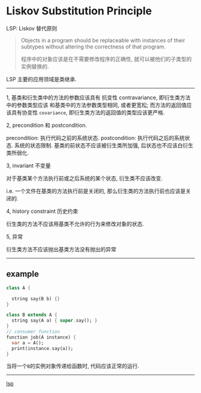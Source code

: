 # Liskov Substitution Principle

LSP: Liskov 替代原则

> Objects in a program should be replaceable with instances of their subtypes
> without altering the correctness of that program.
>
> 程序中的对象应该是在不需要修改程序的正确性, 就可以被他们的子类型的实例替换的.

LSP 主要的应用领域是类继承.

---

1, 基类和衍生类中的方法的参数应该具有 抗变性 contravariance, 即衍生类方法中的参数类型应该
和基类中的方法参数类型相同, 或者更宽松;
而方法的返回值应该具有协变性 `covariance`, 即衍生类方法的返回值的类型应该更严格.

2, precondition 和 postcondition.

precondition: 执行代码之前的系统状态.
postcondition: 执行代码之后的系统状态.
系统的状态限制. 基类的前状态不应该被衍生类所加强,
后状态也不应该白衍生类所弱化.

3, invariant 不变量

对于基类某个方法执行前或之后系统的某个状态,
衍生类不应该改变.

i.e. 一个文件在基类的方法执行前是关闭的, 那么衍生类的方法执行前也应该是关闭的.

4, history constraint 历史约束

衍生类的方法不应该用基类不允许的行为来修改对象的状态.

5, 异常

衍生类方法不应该抛出基类方法没有抛出的异常

---

## example

```dart
class A {

  string say(B b) {}
}

class B extends A {
  string say(A a) { super.say(); }
}
// consumer function
function job(A instance) {
  var a = A();
  print(instance.say(a));
}
```

当将一个`B`的实例对象传递给函数时, 代码应该正常的运行.

---

[lsp](http://www.blackwasp.co.uk/lsp.aspx)
